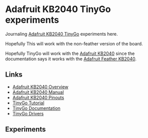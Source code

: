 # Adafruit KB2040 TinyGo experiments

Journaling [Adafruit KB2040 TinyGo](https://tinygo.org/docs/reference/microcontrollers/feather-rp2040/) experiments here.

Hopefully This will work with the non-feather version of the board.

Hopefully TinyGo will work with the [Adafruit KB2040](https://www.adafruit.com/product/5302) since the documentation says
it works with the [Adafruit Feather KB2040](https://www.adafruit.com/product/4884).

## Links

- [Adafruit KB2040 Overview](https://learn.adafruit.com/adafruit-kb2040)
- [Adafruit KB2040 Manual](https://cdn-learn.adafruit.com/downloads/pdf/adafruit-kb2040.pdf)
- [Adafruit KB2040 Pinouts](https://learn.adafruit.com/adafruit-kb2040/pinouts)
- [TinyGo Tutorial](https://tinygo.org/docs/tutorials/)
- [TinyGo Documentation](https://tinygo.org/docs/)
- [TinyGo Drivers](https://github.com/tinygo-org/drivers)

## Experiments

